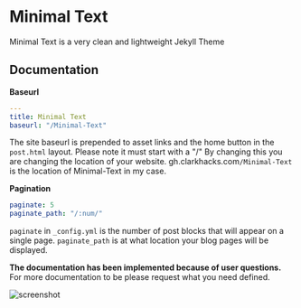 # Minimal Text

Minimal Text is a very clean and lightweight Jekyll Theme

## Documentation

__Baseurl__

```yaml
---
title: Minimal Text
baseurl: "/Minimal-Text"
```
The site baseurl is prepended to asset links and the home button in the `post.html` layout. Please note it must start with a "/"
By changing this you are changing the location of your website. gh.clarkhacks.com`/Minimal-Text` is the location of Minimal-Text in my case.

__Pagination__

```yaml
paginate: 5
paginate_path: "/:num/"
```
`paginate` in `_config.yml` is the number of post blocks that will appear on a single page.
`paginate_path` is at what location your blog pages will be displayed.

__The documentation has been implemented because of user questions.__ For more documentation to be please request what you need defined.

![screenshot](screenshot.jpg)
